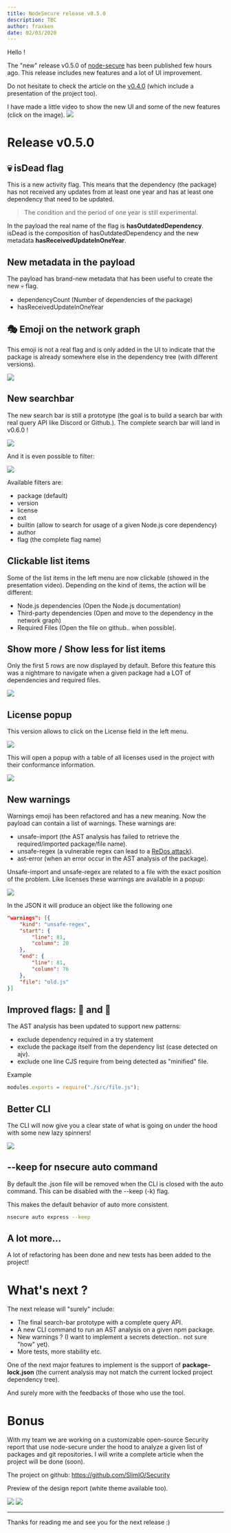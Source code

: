 ```yaml
---
title: NodeSecure release v0.5.0
description: TBC
author: fraxken
date: 02/03/2020
---
```


Hello ! 

The "new" release v0.5.0 of [node-secure](https://github.com/ES-Community/nsecure) has been published few hours ago. This release includes new features and a lot of UI improvement.

Do not hesitate to check the article on the [v0.4.0](https://dev.to/fraxken/node-secure-release-v0-4-0-2oih) (which include a presentation of the project too).

I have made a little video to show the new UI and some of the new features (click on the image).
<a href="https://www.youtube.com/watch?v=yPUG9nndg8E&feature=youtu.be">
  <img src="https://i.imgur.com/3xnTGBl.png">
</a>

# Release v0.5.0

## 💀 isDead flag

This is a new activity flag. This means that the dependency (the package) has not received any updates from at least one year and has at least one dependency that need to be updated.

> The condition and the period of one year is still experimental.

In the payload the real name of the flag is **hasOutdatedDependency**. isDead is the composition of hasOutdatedDependency and the new metadata **hasReceivedUpdateInOneYear**.

## New metadata in the payload

The payload has brand-new metadata that has been useful to create the new 💀 flag.

- dependencyCount (Number of dependencies of the package)
- hasReceivedUpdateInOneYear

## 🎭 Emoji on the network graph

This emoji is not a real flag and is only added in the UI to indicate that the package is already somewhere else in the dependency tree (with different versions).

![](https://i.imgur.com/70ynftT.png)

## New searchbar

The new search bar is still a prototype (the goal is to build a search bar with real query API like Discord or Github.). The complete search bar will land in v0.6.0 ! 

![](https://i.imgur.com/823qvpQ.png)

And it is even possible to filter:

![](https://i.imgur.com/0Tv4lLk.png)

Available filters are:
- package (default)
- version
- license
- ext
- builtin (allow to search for usage of a given Node.js core dependency)
- author
- flag (the complete flag name)

## Clickable list items

Some of the list items in the left menu are now clickable (showed in the presentation video). Depending on the kind of items, the action will be different:

- Node.js dependencies (Open the Node.js documentation)
- Third-party dependencies (Open and move to the dependency in the network graph)
- Required Files (Open the file on github.. when possible).

## Show more / Show less for list items

Only the first 5 rows are now displayed by default. Before this feature this was a nightmare to navigate when a given package had a LOT of dependencies and required files.

![](https://i.imgur.com/H6Xr7tI.png)

## License popup

This version allows to click on the License field in the left menu.

![](https://i.imgur.com/hrYODeC.png)

This will open a popup with a table of all licenses used in the project with their conformance information.

![](https://i.imgur.com/UdM8C1z.png)

## New warnings

Warnings emoji has been refactored and has a new meaning. Now the payload can contain a list of warnings. These warnings are:

- unsafe-import (the AST analysis has failed to retrieve the required/imported package/file name).
- unsafe-regex (a vulnerable regex can lead to a [ReDos attack](https://medium.com/@liran.tal/node-js-pitfalls-how-a-regex-can-bring-your-system-down-cbf1dc6c4e02)).
- ast-error (when an error occur in the AST analysis of the package).

Unsafe-import and unsafe-regex are related to a file with the exact position of the problem. Like licenses these warnings are available in a popup:

![](https://i.imgur.com/mLkZf7k.png)

In the JSON it will produce an object like the following one

```json
"warnings": [{
    "kind": "unsafe-regex",
    "start": {
        "line": 81,
        "column": 20
    },
    "end": {
        "line": 81,
        "column": 76
    },
    "file": "old.js"
}]
```

## Improved flags: 👀 and 🔬

The AST analysis has been updated to support new patterns:

- exclude dependency required in a try statement
- exclude the package itself from the dependency list (case detected on ajv).
- exclude one line CJS require from being detected as "minified" file.

Example

```js
modules.exports = require("./src/file.js");
```

## Better CLI

The CLI will now give you a clear state of what is going on under the hood with some new lazy spinners!

![](https://i.imgur.com/Zsxv92Z.gif)

## --keep for nsecure auto command

By default the .json file will be removed when the CLI is closed with the auto command. This can be disabled with the --keep (-k) flag.

This makes the default behavior of auto more consistent.

```bash
nsecure auto express --keep
```

## A lot more...

A lot of refactoring has been done and new tests has been added to the project!

# What's next ?

The next release will "surely" include:

- The final search-bar prototype with a complete query API.
- A new CLI command to run an AST analysis on a given npm package.
- New warnings ? (I want to implement a secrets detection.. not sure "how" yet).
- More tests, more stability etc.

One of the next major features to implement is the support of **package-lock.json** (the current analysis may not match the current locked project dependency tree).

And surely more with the feedbacks of those who use the tool.

# Bonus

With my team we are working on a customizable open-source Security report that use node-secure under the hood to analyze a given list of packages and git repositories. I will write a complete article when the project will be done (soon).

The project on github: https://github.com/SlimIO/Security

Preview of the design report (white theme available too).

![](https://i.imgur.com/1Rwhe5a.png)
![](https://i.imgur.com/GlIwTGT.png)

---

Thanks for reading me and see you for the next release :)
